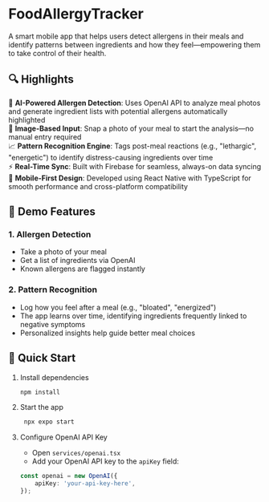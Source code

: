 # FoodAllergyTracker

A smart mobile app that helps users detect allergens in their meals and identify patterns between ingredients and how they feel—empowering them to take control of their health.

## 🔍 Highlights

🧠 **AI-Powered Allergen Detection**: Uses OpenAI API to analyze meal photos and generate ingredient lists with potential allergens automatically highlighted  
📸 **Image-Based Input**: Snap a photo of your meal to start the analysis—no manual entry required  
📈 **Pattern Recognition Engine**: Tags post-meal reactions (e.g., "lethargic", "energetic") to identify distress-causing ingredients over time  
⚡ **Real-Time Sync**: Built with Firebase for seamless, always-on data syncing  
📱 **Mobile-First Design**: Developed using React Native with TypeScript for smooth performance and cross-platform compatibility  

## 📱 Demo Features

### 1. Allergen Detection
- Take a photo of your meal  
- Get a list of ingredients via OpenAI  
- Known allergens are flagged instantly

### 2. Pattern Recognition
- Log how you feel after a meal (e.g., "bloated", "energized")  
- The app learns over time, identifying ingredients frequently linked to negative symptoms  
- Personalized insights help guide better meal choices

## 🚀 Quick Start

1. Install dependencies

   ```bash
   npm install
   ```

2. Start the app

   ```bash
    npx expo start
   ```

3. Configure OpenAI API Key
   - Open `services/openai.tsx`
   - Add your OpenAI API key to the `apiKey` field:
   ```typescript
   const openai = new OpenAI({
       apiKey: 'your-api-key-here',
   });
   ```

